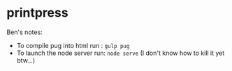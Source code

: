 # printpress

Ben's notes:

+ To compile pug into html run : `gulp pug`
+ To launch the node server run: `node serve` (I don't know how to kill it yet btw…)
 